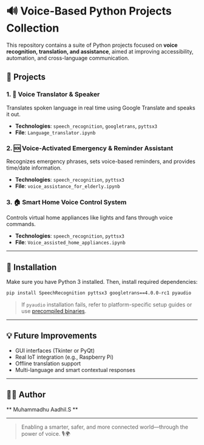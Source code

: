 
# 🔊 Voice-Based Python Projects Collection

This repository contains a suite of Python projects focused on **voice recognition, translation, and assistance**, aimed at improving accessibility, automation, and cross-language communication.

## 📁 Projects

### 1. 🎤 Voice Translator & Speaker
Translates spoken language in real time using Google Translate and speaks it out.

- **Technologies**: `speech_recognition`, `googletrans`, `pyttsx3`
- **File**: `Language_translator.ipynb`

### 2. 🆘 Voice-Activated Emergency & Reminder Assistant
Recognizes emergency phrases, sets voice-based reminders, and provides time/date information.

- **Technologies**: `speech_recognition`, `pyttsx3`
- **File**: `voice_assistance_for_elderly.ipynb`

### 3. 🏠 Smart Home Voice Control System
Controls virtual home appliances like lights and fans through voice commands.

- **Technologies**: `speech_recognition`, `pyttsx3`
- **File**: `Voice_assisted_home_appliances.ipynb`

---

## 🚀 Installation

Make sure you have Python 3 installed. Then, install required dependencies:

```bash
pip install SpeechRecognition pyttsx3 googletrans==4.0.0-rc1 pyaudio
```

> If `pyaudio` installation fails, refer to platform-specific setup guides or use [precompiled binaries](https://www.lfd.uci.edu/~gohlke/pythonlibs/#pyaudio).

---

## 💡 Future Improvements

- GUI interfaces (Tkinter or PyQt)
- Real IoT integration (e.g., Raspberry Pi)
- Offline translation support
- Multi-language and smart contextual responses

---

## 👨‍💻 Author ##

**  Muhammadhu Aadhil.S  **  


---

> Enabling a smarter, safer, and more connected world—through the power of voice. 🎙️🌍
